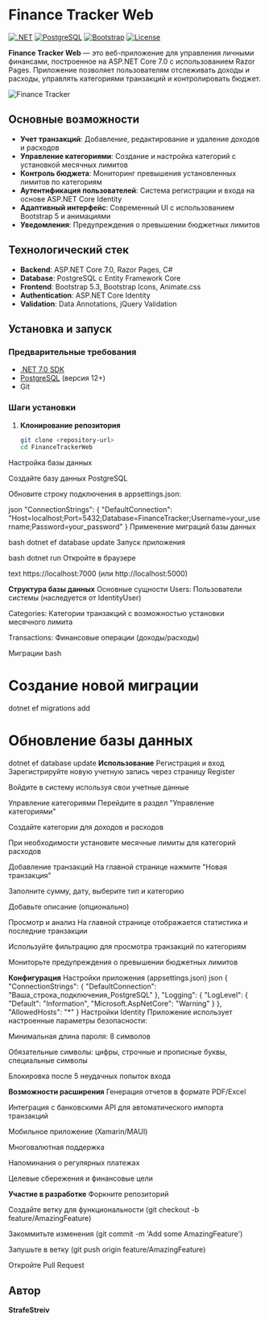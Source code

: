 # Finance Tracker Web

[![.NET](https://img.shields.io/badge/.NET-7.0-purple)](https://dotnet.microsoft.com/)
[![PostgreSQL](https://img.shields.io/badge/PostgreSQL-15-blue)](https://www.postgresql.org/)
[![Bootstrap](https://img.shields.io/badge/Bootstrap-5.3-blue)](https://getbootstrap.com/)
[![License](https://img.shields.io/badge/License-MIT-green)](LICENSE)

**Finance Tracker Web** — это веб-приложение для управления личными финансами, построенное на ASP.NET Core 7.0 с использованием Razor Pages. Приложение позволяет пользователям отслеживать доходы и расходы, управлять категориями транзакций и контролировать бюджет.

![Finance Tracker](https://img.shields.io/badge/Finance-Tracker-success)

##  Основные возможности

- **Учет транзакций**: Добавление, редактирование и удаление доходов и расходов
- **Управление категориями**: Создание и настройка категорий с установкой месячных лимитов
- **Контроль бюджета**: Мониторинг превышения установленных лимитов по категориям
- **Аутентификация пользователей**: Система регистрации и входа на основе ASP.NET Core Identity
- **Адаптивный интерфейс**: Современный UI с использованием Bootstrap 5 и анимациями
- **Уведомления**: Предупреждения о превышении бюджетных лимитов

## Технологический стек

- **Backend**: ASP.NET Core 7.0, Razor Pages, C#
- **Database**: PostgreSQL с Entity Framework Core
- **Frontend**: Bootstrap 5.3, Bootstrap Icons, Animate.css
- **Authentication**: ASP.NET Core Identity
- **Validation**: Data Annotations, jQuery Validation

##  Установка и запуск

### Предварительные требования

- [.NET 7.0 SDK](https://dotnet.microsoft.com/download/dotnet/7.0)
- [PostgreSQL](https://www.postgresql.org/download/) (версия 12+)
- Git

### Шаги установки

1. **Клонирование репозитория**
   ```bash
   git clone <repository-url>
   cd FinanceTrackerWeb
Настройка базы данных

Создайте базу данных PostgreSQL

Обновите строку подключения в appsettings.json:

json
"ConnectionStrings": {
  "DefaultConnection": "Host=localhost;Port=5432;Database=FinanceTracker;Username=your_username;Password=your_password"
}
Применение миграций базы данных

bash
dotnet ef database update
Запуск приложения

bash
dotnet run
Откройте в браузере

text
https://localhost:7000 (или http://localhost:5000)

**Структура базы данных**
Основные сущности
Users: Пользователи системы (наследуется от IdentityUser)

Categories: Категории транзакций с возможностью установки месячного лимита

Transactions: Финансовые операции (доходы/расходы)

Миграции
bash
# Создание новой миграции
dotnet ef migrations add <MigrationName>

# Обновление базы данных
dotnet ef database update
**Использование**
Регистрация и вход
Зарегистрируйте новую учетную запись через страницу Register

Войдите в систему используя свои учетные данные

Управление категориями
Перейдите в раздел "Управление категориями"

Создайте категории для доходов и расходов

При необходимости установите месячные лимиты для категорий расходов

Добавление транзакций
На главной странице нажмите "Новая транзакция"

Заполните сумму, дату, выберите тип и категорию

Добавьте описание (опционально)

Просмотр и анализ
На главной странице отображается статистика и последние транзакции

Используйте фильтрацию для просмотра транзакций по категориям

Мониторьте предупреждения о превышении бюджетных лимитов


 **Конфигурация**
Настройки приложения (appsettings.json)
json
{
  "ConnectionStrings": {
    "DefaultConnection": "Ваша_строка_подключения_PostgreSQL"
  },
  "Logging": {
    "LogLevel": {
      "Default": "Information",
      "Microsoft.AspNetCore": "Warning"
    }
  },
  "AllowedHosts": "*"
}
Настройки Identity
Приложение использует настроенные параметры безопасности:

Минимальная длина пароля: 8 символов

Обязательные символы: цифры, строчные и прописные буквы, специальные символы

Блокировка после 5 неудачных попыток входа

 **Возможности расширения**
Генерация отчетов в формате PDF/Excel

Интеграция с банковскими API для автоматического импорта транзакций

Мобильное приложение (Xamarin/MAUI)

Многовалютная поддержка

Напоминания о регулярных платежах

Целевые сбережения и финансовые цели

 **Участие в разработке**
Форкните репозиторий

Создайте ветку для функциональности (git checkout -b feature/AmazingFeature)

Закоммитьте изменения (git commit -m 'Add some AmazingFeature')

Запушьте в ветку (git push origin feature/AmazingFeature)

Откройте Pull Request

 

## Автор

**StrafeStreiv**

